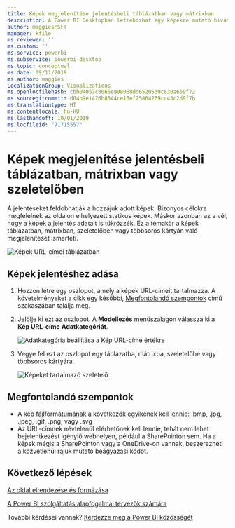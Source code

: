 ```yaml
---
title: Képek megjelenítése jelentésbeli táblázatban vagy mátrixban
description: A Power BI Desktopban létrehozhat egy képekre mutató hivatkozásokat tartalmazó oszlopot. Ez után ezeket a hivatkozásokat a Power BI Desktopban vagy a Power BI szolgáltatásban hozzáadhatja egy jelentés táblázatához, mátrixához, szeletelőjéhez vagy többsoros kártyájához, hogy a kép megjelenjen.
author: maggiesMSFT
manager: kfile
ms.reviewer: ''
ms.custom: ''
ms.service: powerbi
ms.subservice: powerbi-desktop
ms.topic: conceptual
ms.date: 09/11/2019
ms.author: maggies
LocalizationGroup: Visualizations
ms.openlocfilehash: cbb04057c8065e998068dd6520539c830a659f72
ms.sourcegitcommit: d04b9e1426b8544ce16ef25864269cc43c2d9f7b
ms.translationtype: HT
ms.contentlocale: hu-HU
ms.lasthandoff: 10/01/2019
ms.locfileid: "71715557"
---
```

# <a name="display-images-in-a-table-matrix-or-slicer-in-a-report"></a>Képek megjelenítése jelentésbeli táblázatban, mátrixban vagy szeletelőben

A jelentéseket feldobhatják a hozzájuk adott képek. Bizonyos célokra megfelelnek az oldalon elhelyezett statikus képek. Máskor azonban az a vél, hogy a képek a jelentés adatait is tükrözzék. Ez a témakör a képek táblázatban, mátrixban, szeletelőben vagy többsoros kártyán való megjelenítését ismerteti. 

![Képek URL-címei táblázatban](media/power-bi-images-tables/power-bi-url-images-table.png)

## <a name="add-images-to-your-report"></a>Képek jelentéshez adása

1. Hozzon létre egy oszlopot, amely a képek URL-címeit tartalmazza. A követelményeket a cikk egy későbbi, [Megfontolandó szempontok](#considerations) című szakaszában találja meg.

1. Jelölje ki ezt az oszlopot. A **Modellezés** menüszalagon válassza ki a **Kép URL-címe** **Adatkategóriát**.

    ![Adatkategória beállítása a Kép URL-címe értékre](media/power-bi-images-tables/power-bi-set-url-image.png)

1. Vegye fel ezt az oszlopot egy táblázatba, mátrixba, szeletelőbe vagy többsoros kártyára.

    ![Képeket tartalmazó szeletelő](media/power-bi-images-tables/power-bi-url-images-slicer.png)

## <a name="considerations"></a>Megfontolandó szempontok

- A kép fájlformátumának a következők egyikének kell lennie: .bmp, .jpg, .jpeg, .gif, .png, vagy .svg
- Az URL-címnek névtelenül elérhetőnek kell lennie, tehát nem lehet bejelentkezést igénylő webhelyen, például a SharePointon sem. Ha a képek mégis a SharePointon vagy a OneDrive-on vannak, beszerezheti a közvetlenül rájuk mutató beágyazási kódot. 


## <a name="next-steps"></a>Következő lépések

[Az oldal elrendezése és formázása](/learn/modules/visuals-in-power-bi/12-formatting)

[A Power BI szolgáltatás alapfogalmai tervezők számára](service-basic-concepts.md)

További kérdései vannak? [Kérdezze meg a Power BI közösségét](http://community.powerbi.com/)

